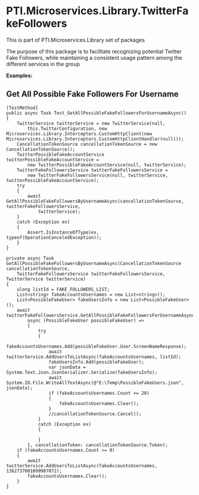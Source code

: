 ﻿# PTI.Microservices.Library.TwitterFakeFollowers

This is part of PTI.Microservices.Library set of packages

The purpose of this package is to facilitate recognizing potential Twitter Fake Followers, while maintaining a consistent usage pattern among the different services in the group

**Examples:**

## Get All Possible Fake Followers For Username
    [TestMethod]
    public async Task Test_GetAllPossibleFakeFollowersForUsernameAsync()
    {
        TwitterService twitterService = new TwitterService(null,
            this.TwitterConfiguration, new Microservices.Library.Interceptors.CustomHttpClient(new Microservices.Library.Interceptors.CustomHttpClientHandler(null)));
        CancellationTokenSource cancellationTokenSource = new CancellationTokenSource();
        TwitterPossibleFakeAccountService twitterPossibleFakeAccountService =
            new TwitterPossibleFakeAccountService(null, twitterService);
        TwitterFakeFollowersService twitterFakeFollowersService =
            new TwitterFakeFollowersService(null, twitterService, twitterPossibleFakeAccountService);
        try
        {
            await GetAllPossibleFakeFollowersByUsernameAsync(cancellationTokenSource, twitterFakeFollowersService,
                twitterService);
        }
        catch (Exception ex)
        {
            Assert.IsInstanceOfType(ex, typeof(OperationCanceledException));
        }
    }

    private async Task GetAllPossibleFakeFollowersByUsernameAsync(CancellationTokenSource cancellationTokenSource,
        TwitterFakeFollowersService twitterFakeFollowersService, TwitterService twitterService)
    {
        ulong listId = FAKE_FOLLOWERS_LIST;
        List<string> fakeAccountsUsernames = new List<string>();
        List<PossibleFakeUser> fakeUsersInfo = new List<PossibleFakeUser>();
        await twitterFakeFollowersService.GetAllPossibleFakeFollowersForUsernameAsync(this.TwitterConfiguration.ScreenName,
            async (PossibleFakeUser possibleFakeUser) =>
            {
                try
                {
                    fakeAccountsUsernames.Add(possibleFakeUser.User.ScreenNameResponse);
                    await twitterService.AddUsersToListAsync(fakeAccountsUsernames, listId);
                    fakeUsersInfo.Add(possibleFakeUser);
                    var jsonData = System.Text.Json.JsonSerializer.Serialize(fakeUsersInfo);
                    await System.IO.File.WriteAllTextAsync(@"E:\Temp\PossibleFakeUsers.json", jsonData);
                    if (fakeAccountsUsernames.Count >= 20)
                    {
                        fakeAccountsUsernames.Clear();
                    }
                    //cancellationTokenSource.Cancel();
                }
                catch (Exception ex)
                {

                }
            }, cancellationToken: cancellationTokenSource.Token);
        if (fakeAccountsUsernames.Count >= 0)
        {
            await twitterService.AddUsersToListAsync(fakeAccountsUsernames, 1362737001099907072);
            fakeAccountsUsernames.Clear();
        }
    }